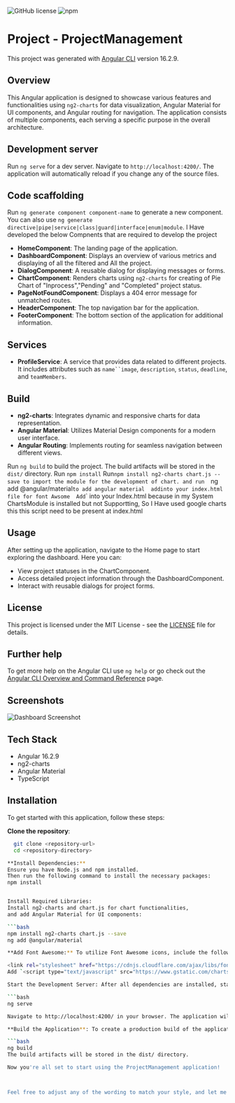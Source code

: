 
![GitHub license](https://img.shields.io/badge/license-MIT-blue.svg)
![npm](https://img.shields.io/npm/v/ng2-charts.svg)

# Project - ProjectManagement

This project was generated with [Angular CLI](https://github.com/angular/angular-cli) version 16.2.9.

## Overview

This Angular application is designed to showcase various features and functionalities using `ng2-charts` for data visualization, Angular Material for UI components, and Angular routing for navigation. The application consists of multiple components, each serving a specific purpose in the overall architecture.

## Development server

Run `ng serve` for a dev server. Navigate to `http://localhost:4200/`. The application will automatically reload if you change any of the source files.

## Code scaffolding

Run `ng generate component component-name` to generate a new component. You can also use `ng generate directive|pipe|service|class|guard|interface|enum|module`.
I Have developed the below Compnents that are required to develop the project
- **HomeComponent**: The landing page of the application.
- **DashboardComponent**: Displays an overview of various metrics and displaying of all the filtered and All the project.
- **DialogComponent**: A reusable dialog for displaying messages or forms.
- **ChartComponent**: Renders charts using `ng2-charts` for creating of Pie Chart of "Inprocess","Pending" and "Completed" project status.
- **PageNotFoundComponent**: Displays a 404 error message for unmatched routes.
- **HeaderComponent**: The top navigation bar for the application.
- **FooterComponent**: The bottom section of the application for additional information.
  
 ## Services

- **ProfileService**: A service that provides data related to different projects. It includes attributes such as `name``image`, `description`, `status`, `deadline`, and `teamMembers`. 

## Build

- **ng2-charts**: Integrates dynamic and responsive charts for data representation.
- **Angular Material**: Utilizes Material Design components for a modern user interface.
- **Angular Routing**: Implements routing for seamless navigation between different views.

Run `ng build` to build the project. The build artifacts will be stored in the `dist/` directory.
Run `npm install` 
Run`npm install ng2-charts chart.js --save to import the module for the development of chart.
and run  `ng add @angular/material` to add angular material 
add `<link rel="stylesheet" href="https://cdnjs.cloudflare.com/ajax/libs/font-awesome/6.0.0-beta3/css/all.min.css">`
into your index.html file for font Awsome 
Add `<script type="text/javascript" src="https://www.gstatic.com/charts/loader.js"></script>` into your Index.html
because in my System ChartsModule is installed but not Supportting, So I Have used google charts this this script need to be present at index.html

## Usage

After setting up the application, navigate to the Home page to start exploring the dashboard. Here you can:
- View project statuses in the ChartComponent.
- Access detailed project information through the DashboardComponent.
- Interact with reusable dialogs for project forms.
## License

This project is licensed under the MIT License - see the [LICENSE](LICENSE) file for details.


## Further help

To get more help on the Angular CLI use `ng help` or go check out the [Angular CLI Overview and Command Reference](https://angular.io/cli) page.

## Screenshots

![Dashboard Screenshot]()

## Tech Stack
- Angular 16.2.9
- ng2-charts
- Angular Material
- TypeScript



## Installation

To get started with this application, follow these steps:

 
  

**Clone the repository**:
 ```bash
   git clone <repository-url>
   cd <repository-directory>

**Install Dependencies:**
Ensure you have Node.js and npm installed.
Then run the following command to install the necessary packages:
npm install


Install Required Libraries:
Install ng2-charts and chart.js for chart functionalities,
and add Angular Material for UI components:

```bash
npm install ng2-charts chart.js --save
ng add @angular/material

**Add Font Awesome:** To utilize Font Awesome icons, include the following line in your index.html file:

<link rel="stylesheet" href="https://cdnjs.cloudflare.com/ajax/libs/font-awesome/6.0.0-beta3/css/all.min.css">
Add `<script type="text/javascript" src="https://www.gstatic.com/charts/loader.js"></script>` into your Index.html

Start the Development Server: After all dependencies are installed, start the Angular development server:

```bash
ng serve

Navigate to http://localhost:4200/ in your browser. The application will automatically reload if you change any of the source files.

**Build the Application**: To create a production build of the application, run:

```bash
ng build
The build artifacts will be stored in the dist/ directory.

Now you're all set to start using the ProjectManagement application!



Feel free to adjust any of the wording to match your style, and let me know if there's anything else you want to add or modi

